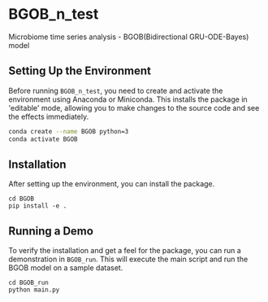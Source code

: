 # BGOB_n_test
Microbiome time series analysis - BGOB(Bidirectional GRU-ODE-Bayes) model

## Setting Up the Environment
Before running `BGOB_n_test`, you need to create and activate the environment using Anaconda or Miniconda. This installs the package in 'editable' mode, allowing you to make changes to the source code and see the effects immediately.

```bash
conda create --name BGOB python=3
conda activate BGOB
```

## Installation
After setting up the environment, you can install the package.

```
cd BGOB
pip install -e .
```

## Running a Demo
To verify the installation and get a feel for the package, you can run a demonstration in `BGOB_run`. This will execute the main script and run the BGOB model on a sample dataset.

```
cd BGOB_run
python main.py
```
